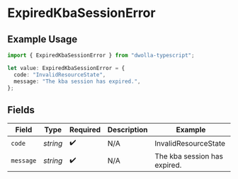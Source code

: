 # ExpiredKbaSessionError

## Example Usage

```typescript
import { ExpiredKbaSessionError } from "dwolla-typescript";

let value: ExpiredKbaSessionError = {
  code: "InvalidResourceState",
  message: "The kba session has expired.",
};
```

## Fields

| Field                        | Type                         | Required                     | Description                  | Example                      |
| ---------------------------- | ---------------------------- | ---------------------------- | ---------------------------- | ---------------------------- |
| `code`                       | *string*                     | :heavy_check_mark:           | N/A                          | InvalidResourceState         |
| `message`                    | *string*                     | :heavy_check_mark:           | N/A                          | The kba session has expired. |